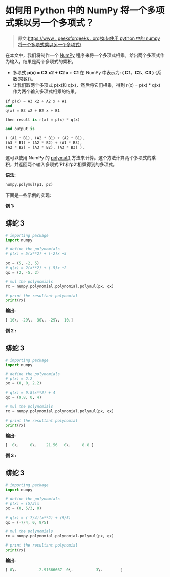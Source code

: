 # 如何用 Python 中的 NumPy 将一个多项式乘以另一个多项式？

> 原文:[https://www . geeksforgeeks . org/如何使用 python 中的 numpy 将一个多项式乘以另一个多项式/](https://www.geeksforgeeks.org/how-to-multiply-a-polynomial-to-another-using-numpy-in-python/)

在本文中，我们将制作一个 [NumPy](https://www.geeksforgeeks.org/python-numpy/) 程序来将一个多项式相乘。给出两个多项式作为输入，结果是两个多项式的乘积。

*   多项式 **p(x) = C3 x2 + C2 x + C1** 在 NumPy 中表示为: **( C1、C2、C3 )** {系数(常数)}。
*   让我们取两个多项式 p(x)和 q(x)，然后将它们相乘，得到 r(x) = p(x) * q(x)作为两个输入多项式相乘的结果。

```py
If p(x) = A3 x2 + A2 x + A1 
and 
q(x) = B3 x2 + B2 x + B1 

then result is r(x) = p(x) * q(x) 

and output is 

( (A1 * B1), (A2 * B1) + (A2 * B1),
(A3 * B1) + (A2 * B2) + (A1 * B3), 
(A2 * B2) + (A3 * B2), (A3 * B3) ).

```

这可以使用 NumPy 的 [polymul()](https://www.geeksforgeeks.org/numpy-polymul-in-python/) 方法来计算。这个方法计算两个多项式的乘积，并返回两个输入多项式‘P1’和‘p2’相乘得到的多项式。

**语法:**

```py
numpy.polymul(p1, p2)
```

下面是一些示例的实现:

**例 1:**

## 蟒蛇 3

```py
# importing package
import numpy

# define the polynomials
# p(x) = 5(x**2) + (-2)x +5

px = (5, -2, 5)
# q(x) = 2(x**2) + (-5)x +2
qx = (2, -5, 2)

# mul the polynomials
rx = numpy.polynomial.polynomial.polymul(px, qx)

# print the resultant polynomial
print(rx)
```

**输出:**

```py
[ 10\. -29\.  30\. -29\.  10.] 

```

**例 2 :**

## 蟒蛇 3

```py
# importing package
import numpy

# define the polynomials
# p(x) = 2.2
px = (0, 0, 2.2)

# q(x) = 9.8(x**2) + 4
qx = (9.8, 0, 4)

# mul the polynomials
rx = numpy.polynomial.polynomial.polymul(px, qx)

# print the resultant polynomial
print(rx)
```

**输出:**

```py
[  0\.     0\.    21.56   0\.     8.8 ]

```

**例 3 :**

## 蟒蛇 3

```py
# importing package
import numpy

# define the polynomials
# p(x) = (5/3)x
px = (0, 5/3, 0)

# q(x) = (-7/4)(x**2) + (9/5)
qx = (-7/4, 0, 9/5)

# mul the polynomials
rx = numpy.polynomial.polynomial.polymul(px, qx)

# print the resultant polynomial
print(rx)
```

**输出:**

```py
[ 0\.         -2.91666667  0\.          3\.        ]

```